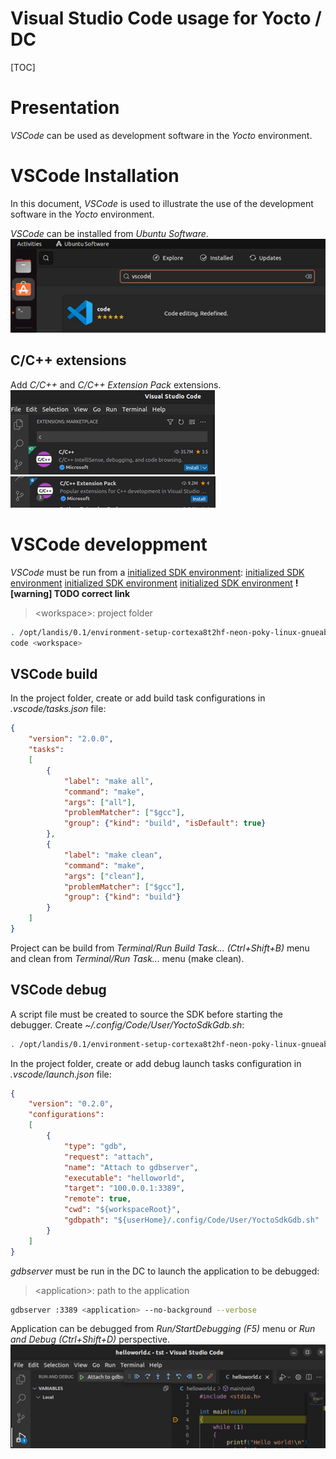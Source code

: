  # Visual Studio Code usage for Yocto / DC

[TOC]

# Presentation
*VSCode* can be used as development software in the *Yocto* environment.

# VSCode Installation
In this document, *VSCode* is used to illustrate the use of the development software in the *Yocto* environment.

*VSCode* can be installed from *Ubuntu Software*.\
![](/images/VSCode_000.png)

## C/C++ extensions
Add *C/C++* and *C/C++ Extension Pack* extensions.\
![](/images/VSCode_001.png)\
![](/images/VSCode_002.png)

# VSCode developpment
*VSCode* must be run from a [initialized SDK environment](/index.md/#initialize-sdk-environment):
[initialized SDK environment](/index.md)
[initialized SDK environment](/index.md/#yocto-project-documentation-for-dcs)
[initialized SDK environment](/index.md#yocto-project-documentation-for-dcs)
**![warning] TODO correct link**
>\<workspace>: project folder
```bash
. /opt/landis/0.1/environment-setup-cortexa8t2hf-neon-poky-linux-gnueabi
code <workspace>
```

## VSCode build
In the project folder, create or add build task configurations in *.vscode/tasks.json* file:
```json
{
	"version": "2.0.0",
	"tasks":
	[
		{
			"label": "make all",
			"command": "make",
			"args": ["all"],
			"problemMatcher": ["$gcc"],
			"group": {"kind": "build", "isDefault": true}
		},
		{
			"label": "make clean",
			"command": "make",
			"args": ["clean"],
			"problemMatcher": ["$gcc"],
			"group": {"kind": "build"}
		}
	]
}
```
Project can be build from *Terminal/Run Build Task... (Ctrl+Shift+B)* menu
and clean from *Terminal/Run Task...* menu (make clean).

## VSCode debug
A script file must be created to source the SDK before starting the debugger.
Create *~/.config/Code/User/YoctoSdkGdb.sh*:
```bash
. /opt/landis/0.1/environment-setup-cortexa8t2hf-neon-poky-linux-gnueabi && $GDB $@
```

In the project folder, create or add debug launch tasks configuration in *.vscode/launch.json* file:
```json
{
    "version": "0.2.0",
    "configurations":
    [     
        {
            "type": "gdb",
            "request": "attach",
            "name": "Attach to gdbserver",
            "executable": "helloworld",
            "target": "100.0.0.1:3389",
            "remote": true,
            "cwd": "${workspaceRoot}", 
            "gdbpath": "${userHome}/.config/Code/User/YoctoSdkGdb.sh"
        }
    ]
}
```

*gdbserver* must be run in the DC to launch the application to be debugged:
>\<application>: path to the application
```bash
gdbserver :3389 <application> --no-background --verbose
```

Application can be debugged from *Run/StartDebugging (F5)* menu
or *Run and Debug (Ctrl+Shift+D)* perspective.\
![](/images/VSCode_004.png)